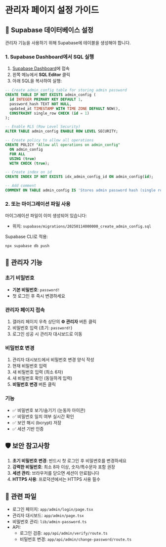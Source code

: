 # 관리자 페이지 설정 가이드

## 🔧 Supabase 데이터베이스 설정

관리자 기능을 사용하기 위해 Supabase에 테이블을 생성해야 합니다.

### 1. Supabase Dashboard에서 SQL 실행

1. [Supabase Dashboard](https://supabase.com/dashboard/project/yxhoyipxnatohxlsdijv/editor)에 접속
2. 왼쪽 메뉴에서 **SQL Editor** 클릭
3. 아래 SQL을 복사하여 실행:

```sql
-- Create admin_config table for storing admin password
CREATE TABLE IF NOT EXISTS admin_config (
  id INTEGER PRIMARY KEY DEFAULT 1,
  password_hash TEXT NOT NULL,
  updated_at TIMESTAMP WITH TIME ZONE DEFAULT NOW(),
  CONSTRAINT single_row CHECK (id = 1)
);

-- Enable RLS (Row Level Security)
ALTER TABLE admin_config ENABLE ROW LEVEL SECURITY;

-- Create policy to allow all operations
CREATE POLICY "Allow all operations on admin_config"
  ON admin_config
  FOR ALL
  USING (true)
  WITH CHECK (true);

-- Create index on id
CREATE INDEX IF NOT EXISTS idx_admin_config_id ON admin_config(id);

-- Add comment
COMMENT ON TABLE admin_config IS 'Stores admin password hash (single row table)';
```

### 2. 또는 마이그레이션 파일 사용

마이그레이션 파일이 이미 생성되어 있습니다:
- 위치: `supabase/migrations/20250114000000_create_admin_config.sql`

Supabase CLI로 적용:
```bash
npx supabase db push
```

## 🔐 관리자 기능

### 초기 비밀번호
- **기본 비밀번호**: `password!`
- 첫 로그인 후 즉시 변경하세요

### 관리자 페이지 접속
1. 갤러리 페이지 우측 상단의 **⚙️ 관리자** 버튼 클릭
2. 비밀번호 입력 (초기: `password!`)
3. 로그인 성공 시 관리자 대시보드로 이동

### 비밀번호 변경
1. 관리자 대시보드에서 비밀번호 변경 양식 작성
2. 현재 비밀번호 입력
3. 새 비밀번호 입력 (최소 6자)
4. 새 비밀번호 확인 (동일하게 입력)
5. **비밀번호 변경** 버튼 클릭

### 기능
- ✅ 비밀번호 보기/숨기기 (눈동자 아이콘)
- ✅ 비밀번호 일치 여부 실시간 확인
- ✅ 보안 해시 (bcrypt) 저장
- ✅ 세션 기반 인증

## 🛡️ 보안 참고사항

1. **초기 비밀번호 변경**: 반드시 첫 로그인 후 비밀번호를 변경하세요
2. **강력한 비밀번호**: 최소 8자 이상, 숫자/특수문자 포함 권장
3. **세션 관리**: 브라우저를 닫으면 세션이 만료됩니다
4. **HTTPS 사용**: 프로덕션에서는 HTTPS 사용 필수

## 📁 관련 파일

- 로그인 페이지: `app/admin/login/page.tsx`
- 관리자 대시보드: `app/admin/page.tsx`
- 비밀번호 관리: `lib/admin-password.ts`
- API:
  - 로그인 검증: `app/api/admin/verify/route.ts`
  - 비밀번호 변경: `app/api/admin/change-password/route.ts`

